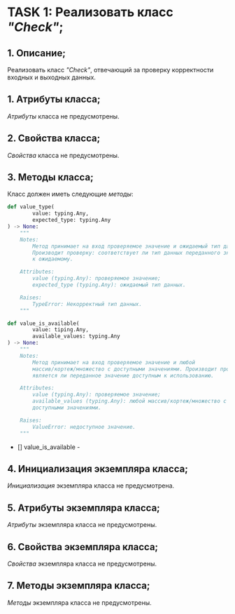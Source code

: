 # TASK 1: Реализовать класс *"Check"*;
## 1. Описание;
Реализовать класс *"Check"*, отвечающий за проверку корректности входных и выходных данных.


## 1. Атрибуты класса;
*Атрибуты* класса не предусмотрены.


## 2. Свойства класса;
*Свойства* класса не предусмотрены.


## 3. Методы класса;
Класс должен иметь следующие *методы*:
```python 3.13
def value_type(
        value: typing.Any,
        expected_type: typing.Any
) -> None:
    """
    Notes:
        Метод принимает на вход проверяемое значение и ожидаемый тип данных.
        Производит проверку: соответствует ли тип данных переданного значения
        к ожидаемому.

    Attributes:
        value (typing.Any): проверяемое значение;
        expected_type (typing.Any): ожидаемый тип данных.

    Raises:
        TypeError: Некорректный тип данных.
    """
```
```python 3.13
def value_is_available(
        value: tiping.Any,
        available_values: typing.Any
) -> None:
    """
    Notes:
        Метод принимает на вход проверяемое значение и любой
        массив/кортеж/множество с доступными значениями. Производит проверку:
        является ли переданное значение доступным к использованию.

    Attributes:
        value (typing.Any): проверяемое значение;
        available_values (typing.Any): любой массив/кортеж/множество с
        доступными значениями.

    Raises:
        ValueError: недоступное значение.
    """
```
* [] value_is_available -


## 4. Инициализация экземпляра класса;
*Инициализация* экземпляра класса не предусмотрена.


## 5. Атрибуты экземпляра класса;
*Атрибуты* экземпляра класса не предусмотрены.


## 6. Свойства экземпляра класса;
*Свойства* экземпляра класса не предусмотрены.


## 7. Методы экземпляра класса;
*Методы* экземпляра класса не предусмотрены.
